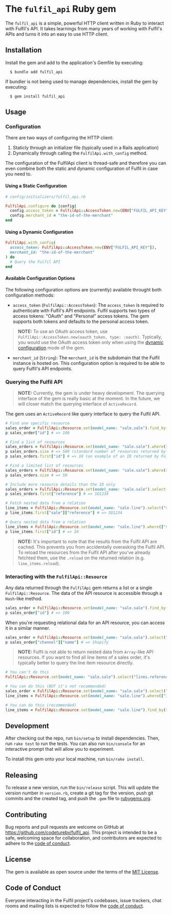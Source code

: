 # The `fulfil_api` Ruby gem

The `fulfil_api` is a simple, powerful HTTP client written in Ruby to interact with Fulfil's API. It takes learnings from many years of working with Fulfil's APIs and turns it into an easy to use HTTP client.

## Installation

Install the gem and add to the application's Gemfile by executing:

```shell
  $ bundle add fulfil_api
```

If bundler is not being used to manage dependencies, install the gem by executing:

```shell
  $ gem install fulfil_api
```

## Usage

### Configuration

There are two ways of configuring the HTTP client:

1. Staticly through an initializer file (typically used in a Rails application)
2. Dynamically through calling the `FulfilApi.with_config` method.

The configuration of the FulfilApi client is thread-safe and therefore you can even combine both the static and dynamic configuration of Fulfil in case you need to.

#### Using a Static Configuration

```ruby
# config/initializers/fulfil_api.rb

FulfilApi.configure do |config|
  config.access_token = FulfilApi::AccessToken.new(ENV["FULFIL_API_KEY"])
  config.merchant_id = "the-id-of-the-merchant"
end
```


#### Using a Dynamic Configuration

```ruby
FulfilApi.with_config(
  access_token: FulfilApi::AccessToken.new(ENV["FULFIL_API_KEY"]),
  merchant_id: "the-id-of-the-merchant"
) do
  # Query the Fulfil API
end
```

#### Available Configuration Options

The following configuration options are (currently) available throught both configuration methods:

- `access_token` (`FulfilApi::AccessToken`): The `access_token` is required to authenticate with Fulfil's API endpoints. Fulfil supports two types of access tokens: "OAuth" and "Personal" access tokens. The gem supports both tokens and defaults to the personal access token.

> **NOTE:** To use an OAuth access token, use `FulfilApi::AccessToken.new(oauth_token, type: :oauth)`. Typically, you would use the OAuth access token only when using the [dynamic configuration](#using-a-dynamic-configuration) mode of the gem.

- `merchant_id` (`String`): The `merchant_id` is the subdomain that the Fulfil instance is hosted on. This configuration option is required to be able to query Fulfil's API endpoints.

### Querying the Fulfil API

> **NOTE:** Currently, the gem is under heavy development. The querying interface of the gem is really basic at the moment. In the future, we will closer match the querying interface of `ActiveRecord`.

The gem uses an `ActiveRecord` like query interface to query the Fulfil API.

```ruby
# Find one specific resource
sales_order = FulfilApi::Resource.set(model_name: "sale.sale").find_by(["id", "=", 100])
p sales_order["id"] # => 100

# Find a list of resources
sales_orders = FulfilApi::Resource.set(model_name: "sale.sale").where(["channel", "=", 4])
p sales_orders.size # => 500 (standard number of resources returned by Fulfil)
p sales_orders.first["id"] # => 10 (an example of an ID returned by Fulfil)

# Find a limited list of resources
sales_orders = FulfilApi::Resource.set(model_name: "sale.sale").where(["channel", "=", 4]).limit(50)
p sales_orders.size # => 50

# Include more resource details than the ID only
sales_orders = FulfilApi::Resource.set(model_name: "sale.sale").select("reference").where(["channel", "=", 4])
p sales_orders.first["reference"] # => SO1234

# Fetch nested data from a relation
line_items = FulfilApi::Resource.set(model_name: "sale.line").select("sale.reference")
p line_items.first["sale"]["reference"] # => SO1234

# Query nested data from a relation
line_items = FulfilApi::Resource.set(model_name: "sale.line").where(["sale.reference", "=", "SO1234"])
p line_items.first["id"] # => 10
```

> **NOTE:** It's important to note that the results from the Fulfil API are cached. This prevents you from accidentally overasking the Fulfil API. To reload the resources from the Fulfil API after you've already fetchted them, use the `.reload` on the returned relation (e.g. `line_items.reload`).

### Interacting with the `FulfilApi::Resource`

Any data returned through the `FulfilApi` gem returns a list or a single `FulfilApi::Resource`. The data of the API resource is accessible through a `Hash`-like method.

```ruby
sales_order = FulfilApi::Resource.set(model_name: "sale.sale").find_by(["id", "=", 100])
p sales_order["id"] # => 100
```

When you're requesting relational data for an API resource, you can access it in a similar manner.

```ruby
sales_order = FulfilApi::Resource.set(model_name: "sale.sale").select("channel.name").find_by(["id", "=", 100])
p sales_order["channel"]["name"] # => Shopify
```

> **NOTE:** Fulfil is not able to return nested data from `Array`-like API resources. If you want to find all line items of a sales order, it's typically better to query the line item resource directly.

```ruby
# You can't do this
FulfilApi::Resource.set(model_name: "sale.sale").select("lines.reference").find_by(["id", "=", 100])

# You can do this (BUT it's not recommended)
sales_order = FulfilApi::Resource.set(model_name: "sale.sale").select("lines").find_by(["id", "=", 100])
line_items = FulfilApi::Resource.set(model_name: "sale.line").where(["id", "in", sales_order["lines"]])

# You can do this (recommended)
line_items = FulfilApi::Resource.set(model_name: "sale.line").find_by(["sale.id", "=", 100])
```

## Development

After checking out the repo, run `bin/setup` to install dependencies. Then, run `rake test` to run the tests. You can also run `bin/console` for an interactive prompt that will allow you to experiment.

To install this gem onto your local machine, run `bin/rake install`.

## Releasing

To release a new version, run the `bin/release` script. This will update the version number in `version.rb`, create a git tag for the version, push git commits and the created tag, and push the `.gem` file to [rubygems.org](https://rubygems.org).

## Contributing

Bug reports and pull requests are welcome on GitHub at https://github.com/codeturebv/fulfil_api. This project is intended to be a safe, welcoming space for collaboration, and contributors are expected to adhere to the [code of conduct](https://github.com/codeturebv/fulfil_api/blob/main/CODE_OF_CONDUCT.md).

## License

The gem is available as open source under the terms of the [MIT License](https://opensource.org/licenses/MIT).

## Code of Conduct

Everyone interacting in the Fulfil project's codebases, issue trackers, chat rooms and mailing lists is expected to follow the [code of conduct](https://github.com/codeturebv/fulfil_api/blob/main/CODE_OF_CONDUCT.md).
